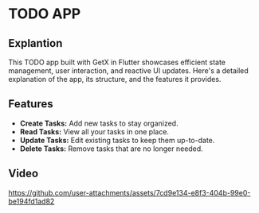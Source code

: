 # TODO APP

## Explantion

This TODO app built with GetX in Flutter showcases efficient state management, user interaction, and reactive UI updates. Here's a detailed explanation of the app, its structure, and the features it provides.

## Features

- **Create Tasks:** Add new tasks to stay organized.
- **Read Tasks:** View all your tasks in one place.
- **Update Tasks:** Edit existing tasks to keep them up-to-date.
- **Delete Tasks:** Remove tasks that are no longer needed.

## Video

https://github.com/user-attachments/assets/7cd9e134-e8f3-404b-99e0-be194fd1ad82


